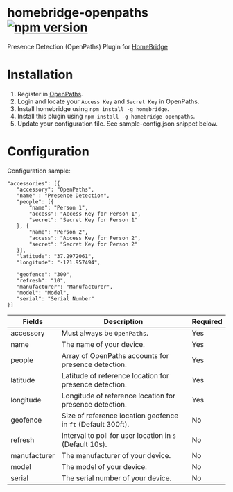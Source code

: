 # homebridge-openpaths [![npm version](https://badge.fury.io/js/homebridge-openpaths.svg)](https://badge.fury.io/js/homebridge-openpaths)
Presence Detection (OpenPaths) Plugin for [HomeBridge](https://github.com/nfarina/homebridge)

# Installation
1. Register in [OpenPaths](https://openpaths.cc).
2. Login and locate your `Access Key` and `Secret Key` in OpenPaths.
3. Install homebridge using `npm install -g homebridge`.
4. Install this plugin using `npm install -g homebridge-openpaths`.
5. Update your configuration file. See sample-config.json snippet below.

# Configuration
Configuration sample:
 ```
"accessories": [{
    "accessory": "OpenPaths",
    "name" : "Presence Detection",
    "people": [{
        "name": "Person 1",
        "access": "Access Key for Person 1",
        "secret": "Secret Key for Person 1"
    }, {
        "name": "Person 2",
        "access": "Access Key for Person 2",
        "secret": "Secret Key for Person 2"
    }],
    "latitude": "37.2972061",
    "longitude": "-121.957494",

    "geofence": "300",
    "refresh": "10",
    "manufacturer": "Manufacturer",
    "model": "Model",
    "serial": "Serial Number"
}]
```


| Fields       | Description                                                   | Required |
|--------------|---------------------------------------------------------------|----------|
| accessory    | Must always be `OpenPaths`.                                   | Yes      |
| name         | The name of your device.                                      | Yes      |
| people       | Array of OpenPaths accounts for presence detection.           | Yes      |
| latitude     | Latitude of reference location for presence detection.        | Yes      |
| longitude    | Longitude of reference location for presence detection.       | Yes      |
| geofence     | Size of reference location geofence in `ft` (Default 300ft).  | No       |
| refresh      | Interval to poll for user location in `s` (Default 10s).      | No       |
| manufacturer | The manufacturer of your device.                              | No       |
| model        | The model of your device.                                     | No       |
| serial       | The serial number of your device.                             | No       |

